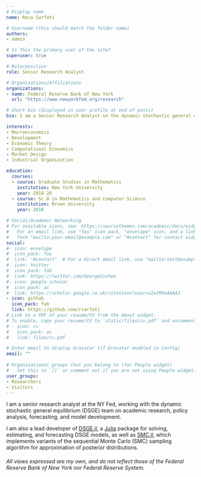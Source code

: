 ```yaml
---
# Display name
name: Reca Sarfati

# Username (this should match the folder name)
authors:
- admin

# Is this the primary user of the site?
superuser: true

# Role/position
role: Senior Research Analyst

# Organizations/Affiliations
organizations:
- name: Federal Reserve Bank of New York
  url: "https://www.newyorkfed.org/research"

# Short bio (displayed in user profile at end of posts)
bio: I am a Senior Research Analyst on the dynamic stochastic general equilibrium (DSGE) team in the Macroeconomic and Monetary Studies function at the NY Fed.

interests:
- Macroeconomics
- Development
- Economic Theory
- Computational Economics
- Market Design
- Industrial Organization

education:
  courses:
  - course: Graduate Studies in Mathematics
    institution: New York University
    year: 2018-20
  - course: Sc.B in Mathematics and Computer Science
    institution: Brown University
    year: 2018

# Social/Academic Networking
# For available icons, see: https://sourcethemes.com/academic/docs/widgets/#icons
#   For an email link, use "fas" icon pack, "envelope" icon, and a link in the
#   form "mailto:your-email@example.com" or "#contact" for contact widget.
social:
#- icon: envelope
#  icon_pack: fas
#  link: '#contact'  # For a direct email link, use "mailto:test@example.org".
#- icon: twitter
#  icon_pack: fab
#  link: https://twitter.com/GeorgeCushen
#- icon: google-scholar
#  icon_pack: ai
#  link: https://scholar.google.co.uk/citations?user=sIwtMXoAAAAJ
- icon: github
  icon_pack: fab
  link: https://github.com/rsarfati
# Link to a PDF of your resume/CV from the About widget.
# To enable, copy your resume/CV to `static/files/cv.pdf` and uncomment the lines below.  
# - icon: cv
#   icon_pack: ai
#   link: files/cv.pdf

# Enter email to display Gravatar (if Gravatar enabled in Config)
email: ""
  
# Organizational groups that you belong to (for People widget)
#   Set this to `[]` or comment out if you are not using People widget.  
user_groups:
- Researchers
- Visitors
---
```


I am a senior research analyst at the NY Fed, working with the dynamic stochastic general equilibrium (DSGE) team on academic research, policy analysis, forecasting, and model development. 

I am also a lead developer of [DSGE.jl](https://github.com/FRBNY-DSGE/DSGE.jl), a [Julia](https://julialang.org/) package for solving, estimating, and forecasting DSGE models, as well as [SMC.jl](https://github.com/FRBNY-DSGE/SMC.jl), which implements variants of the sequential Monte Carlo (SMC) sampling algorithm for approximation of posterior distributions. 

###### *All views expressed are my own, and do not reflect those of the Federal Reserve Bank of New York nor Federal Reserve System.*
